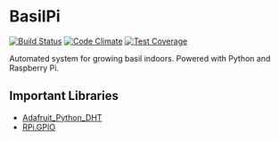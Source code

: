 # BasilPi
[![Build Status](https://travis-ci.org/arunderwood/BasilPi.svg?branch=master)](https://travis-ci.org/arunderwood/BasilPi)
[![Code Climate](https://codeclimate.com/github/arunderwood/BasilPi/badges/gpa.svg)](https://codeclimate.com/github/arunderwood/BasilPi)
[![Test Coverage](https://codeclimate.com/github/arunderwood/BasilPi/badges/coverage.svg)](https://codeclimate.com/github/arunderwood/BasilPi/coverage)

Automated system for growing basil indoors.  Powered with Python and Raspberry Pi.

## Important Libraries

- [Adafruit_Python_DHT](https://github.com/adafruit/Adafruit_Python_DHT)
- [RPi.GPIO](https://sourceforge.net/p/raspberry-gpio-python/wiki/Home/)
